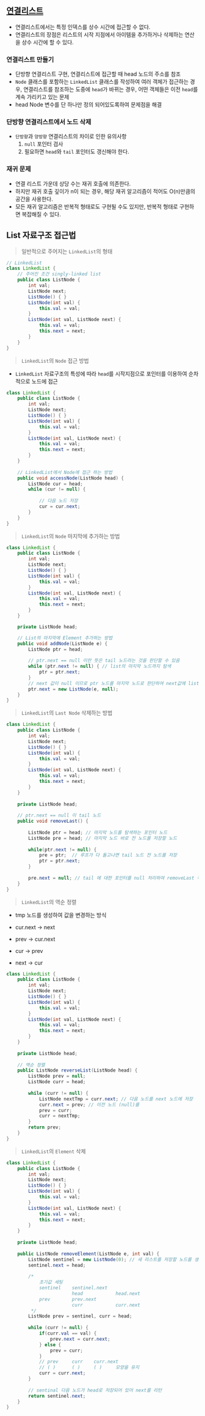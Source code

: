 ## [연결리스트](/src/main/java/kr/seok/list/PointerLinkedList.java)
- 연결리스트에서는 특정 인덱스를 상수 시간에 접근할 수 없다.
- 연결리스트의 장점은 리스트의 시작 지점에서 아이템을 추가하거나 삭제하는 연산을 상수 시간에 할 수 있다.

### 연결리스트 만들기
- 단방향 연결리스트 구현, 연결리스트에 접근할 때 head 노드의 주소를 참조
- `Node` 클래스를 포함하는 `LinkedList` 클래스를 작성하여 여러 객체가 접근하는 경우, 
  연결리스트를 참조하는 도중에 `head`가 바뀌는 경우, 어떤 객체들은 이전 `head`를 계속 가리키고 있는 문제
- head Node 변수를 단 하나만 정의 되어있도록하여 문제점을 해결

### 단방향 연결리스트에서 노드 삭제
- `단방향`과 `양방향` 연결리스트의 차이로 인한 유의사항
    1. `null` 포인터 검사
    2. 필요하면 `head`와 `tail` 포인터도 갱신해야 한다.

### 재귀 문제
- 연결 리스트 가운데 상당 수는 재귀 호출에 의존한다.
- 하지만 재귀 호출 깊이가 n이 되는 경우, 해당 재귀 알고리즘이 적어도 O(n)만큼의 공간을 사용한다.
- 모든 재귀 알고리즘은 반복적 형태로도 구현될 수도 있지만, 반복적 형태로 구현하면 복잡해질 수 있다.

## List 자료구조 접근법

> 일반적으로 주어지는 `LinkedList`의 형태
```java
// LinkedList
class LinkedList {
    // 주어진 조건 singly-linked list    
    public class ListNode {
        int val;
        ListNode next;
        ListNode() { }
        ListNode(int val) {
            this.val = val;
        }
        ListNode(int val, ListNode next) {
            this.val = val;
            this.next = next;
        }
    }
}
```

> `LinkedList`의 `Node` 접근 방법
- `LinkedList` 자료구조의 특성에 따라 `head`를 시작지점으로 포인터를 이용하여 순차적으로 노드에 접근

```java
class LinkedList {
    public class ListNode {
        int val;
        ListNode next;
        ListNode() { }
        ListNode(int val) {
            this.val = val;
        }
        ListNode(int val, ListNode next) {
            this.val = val;
            this.next = next;
        }
    }
    
    // LinkedList에서 Node에 접근 하는 방법
    public void accessNode(ListNode head) {
        ListNode cur = head;
        while (cur != null) {
            
            // 다음 노드 저장 
            cur = cur.next;
        }
    }
}
```

> `LinkedList`의 `Node` 마지막에 추가하는 방법

```java
class LinkedList {
    public class ListNode {
        int val;
        ListNode next;
        ListNode() { }
        ListNode(int val) {
            this.val = val;
        }
        ListNode(int val, ListNode next) {
            this.val = val;
            this.next = next;
        }
    }

    private ListNode head;

    // List의 마지막에 Element 추가하는 방법
    public void addNode(ListNode e) {
        ListNode ptr = head;
        
        // ptr.next == null 이란 뜻은 tail 노드라는 것을 판단할 수 있음
        while (ptr.next != null) { // list의 마지막 노드까지 탐색
            ptr = ptr.next;
        }
        // next 값이 null 이므로 ptr 노드를 마지막 노드로 판단하여 next값에 list를 생성
        ptr.next = new ListNode(e, null);
    }
}
```
> `LinkedList`의 `Last Node` 삭제하는 방법

```java
class LinkedList {
    public class ListNode {
        int val;
        ListNode next;
        ListNode() { }
        ListNode(int val) {
            this.val = val;
        }
        ListNode(int val, ListNode next) {
            this.val = val;
            this.next = next;
        }
    }
    
    private ListNode head;
    
    // ptr.next == null 이 tail 노드
    public void removeLast() {
        
        ListNode ptr = head; // 마지막 노드를 탐색하는 포인터 노드
        ListNode pre = head; // 마지막 노드 바로 전 노드를 저장할 노드
        
        while(ptr.next != null) {
            pre = ptr;  // 루프가 다 돌고나면 tail 노드 전 노드를 저장
            ptr = ptr.next;
        }
        
        pre.next = null; // tail 에 대한 포인터를 null 처리하여 removeLast 작업 
    }
}
```

> `LinkedList`의 역순 정렬
- tmp 노드를 생성하여 값을 변경하는 방식

- cur.next -> next
- prev -> cur.next
- cur -> prev
- next -> cur

```java
class LinkedList {
    public class ListNode {
        int val;
        ListNode next;
        ListNode() { }
        ListNode(int val) {
            this.val = val;
        }
        ListNode(int val, ListNode next) {
            this.val = val;
            this.next = next;
        }
    }
    
    private ListNode head;
    
    // 역순 정렬
    public ListNode reverseList(ListNode head) {
        ListNode prev = null;
        ListNode curr = head;
        
        while (curr != null) {
            ListNode nextTmp = curr.next; // 다음 노드를 next 노드에 저장
            curr.next = prev; // 이전 노드 (null)를 
            prev = curr;
            curr = nextTmp;
        }
        return prev;
    }
}
```

> `LinkedList`의 `Element` 삭제

```java
class LinkedList {
    public class ListNode {
        int val;
        ListNode next;
        ListNode() { }
        ListNode(int val) {
            this.val = val;
        }
        ListNode(int val, ListNode next) {
            this.val = val;
            this.next = next;
        }
    }
    
    private ListNode head;
    
    public ListNode removeElement(ListNode e, int val) {
        ListNode sentinel = new ListNode(0); // 새 리스트를 저장할 노드를 생성
        sentinel.next = head;
        
        /*
            초기값 세팅 
            sentinel    sentinel.next
                        head            head.next
            prev        prev.next
                        curr            curr.next
         */
        ListNode prev = sentinel, curr = head; 
        
        while (curr != null) {
            if(curr.val == val) {
                prev.next = curr.next;
            } else {
                prev = curr;
            }
            // prev     curr    curr.next
            // ( )      ( )     ( )     모양을 유지
            curr = curr.next; 
        }
      
        // sentinal 다음 노드가 head로 저장되어 있어 next를 리턴
        return sentinel.next;
    }
}
```
